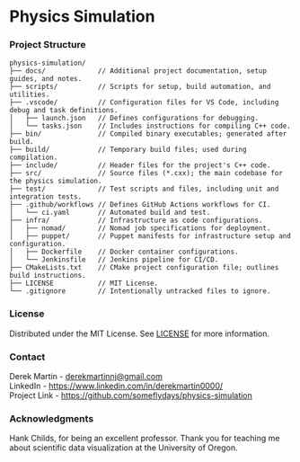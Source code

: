 # Physics Simulation

### Project Structure

```
physics-simulation/
├── docs/             // Additional project documentation, setup guides, and notes.
├── scripts/          // Scripts for setup, build automation, and utilities.
├── .vscode/          // Configuration files for VS Code, including debug and task definitions.
│   ├── launch.json   // Defines configurations for debugging.
│   └── tasks.json    // Includes instructions for compiling C++ code.
├── bin/              // Compiled binary executables; generated after build.
├── build/            // Temporary build files; used during compilation.
├── include/          // Header files for the project's C++ code.
├── src/              // Source files (*.cxx); the main codebase for the physics simulation.
├── test/             // Test scripts and files, including unit and integration tests.
├── .github/workflows // Defines GitHub Actions workflows for CI.
│   └── ci.yaml       // Automated build and test.
├── infra/            // Infrastructure as code configurations.
│   ├── nomad/        // Nomad job specifications for deployment.
│   ├── puppet/       // Puppet manifests for infrastructure setup and configuration.
│   ├── Dockerfile    // Docker container configurations.
│   └── Jenkinsfile   // Jenkins pipeline for CI/CD.
├── CMakeLists.txt    // CMake project configuration file; outlines build instructions.
├── LICENSE           // MIT License.
└── .gitignore        // Intentionally untracked files to ignore.
```
### License

Distributed under the MIT License. See [LICENSE](LICENSE) for more information.

### Contact

Derek Martin - derekmartinnj@gmail.com<br>
LinkedIn - https://www.linkedin.com/in/derekmartin0000/<br>
Project Link - https://github.com/someflydays/physics-simulation

### Acknowledgments

Hank Childs, for being an excellent professor. Thank you for teaching me about scientific data visualization at the University of Oregon.